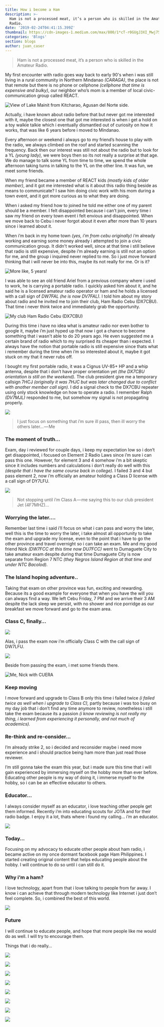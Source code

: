 ```yaml
---
title: How i become a Ham
description: >-
  Ham is not a processed meat, it’s a person who is skilled in the Amateur
  Radio.
date: '2019-02-24T04:41:15.399Z'
thumbnail: https://cdn-images-1.medium.com/max/800/1*cT-r0GUgJ3XI_Mwj758JAg.jpeg
categories: 'Blogs'
section: blogs
author: juan_caser
---
```


> Ham is not a processed meat, it’s a person who is skilled in the Amateur Radio.

My first encounter with radio goes way back to early 90's when i was still living in a rural community in Northern Mindanao _(CARAGA)_, the place is not that remote but there is no phone or cellphone _(cellphone that time is expensive and bulky)_, our neighbor who’s mom is a member of local civic-communication group called REACT.

![View of Lake Mainit from Kitcharao, Agusan del Norte side.](https://cdn-images-1.medium.com/max/800/1*1RGavEgpR1U6gnOWyEdXsw.jpeg)

Actually, i have known about radio before that but never got me interested with it, maybe the closest one that got me interested is when i get a hold on a toy walkie talkie which i eventually dismantled out of curiosity on how it works, that was like 6 years before i moved to Mindanao.

Every afternoon or weekend i always go to my friend’s house to play with the radio, we always climbed on the roof and started scanning the frequency. Back then our interest was still not about the radio but to look for a YL _(young lady),_ we were boys then so its not really a surprise at that age. We do manage to talk some YL from time to time, we spend the whole afternoon taking turns in talking to the YL on the other line. It was fun, we meet some friends.

When my friend became a member of REACT kids _(mostly kids of older member)_, and it got me interested what is it about this radio thing beside as means to communicate? I saw him doing civic work with his mom during a town event, and it got more curious as to what they are doing.

When i asked my friend how to joined he told me either one of my parent should be a member. I felt disappointed because i can’t join, every time i saw my friend on every town event i felt envious and disappointed. When we move back to Cebu i never forgot about it even after more than 10 years since i learned about it.

When i’m back in my home town _(yes, i’m from cebu originally)_ i’m already working and earning some money already i attempted to join a civic communication group. It didn't worked well, since at that time i still believe that radio is still expensive, despite i’m already earning is still not an option for me, and the group i inquired never replied to me. So i just move forward thinking that i will never be into this, maybe its not really for me. Or is it?

![More like, 5 years!](https://cdn-images-1.medium.com/max/800/1*e83emQWsUM-om3tq9ZHq7Q.jpeg)

I was able to see an old friend Ariel from a previous company where i used to work, he is carrying a portable radio. I quickly asked him about it, and he said he is a licensed amateur radio operator or ham and he holds a licensed with a call sign of _DW7FAL (he is now DV7FAL)._ I told him about my story about radio and he invited me to join their club, Ham Radio Cebu (DX7CBU). That time i never think twice and immediately grab the opportunity.

![My club Ham Radio Cebu (DX7CBU)](https://cdn-images-1.medium.com/max/800/1*8cf6oW-I7Z4ONCsPhwijDA.jpeg)



During this time i have no idea what is amateur radio nor even bother to google it, maybe i’m just hyped up that now i got a chance to become something that i wasn't able to do 20 years ago. He even suggested me a certain brand of radio which to my surprised its cheaper than i expected. I always have the notion that portable radio is still expensive since thats what i remember during the time when i’m so interested about it, maybe it got stuck on my that it never rubs off.

I bought my first portable radio, it was a Cignus UV-85+ HP and a whip antenna, despite that i don’t have proper orientation yet _(the DX7CBU orientation is still on the weekend)._ The club president give me a temporary callsign 7HCJ _(originally it was 7HJC but was later changed due to conflict with another member call sign)._ I did a signal check to the DX7CBU repeater using only stock knowledge on how to operate a radio. I remember Ralph _(DV7MJL)_ responded to me, but somehow my signal is not propagating properly.

![](https://cdn-images-1.medium.com/max/800/1*kT2DUSyf58sBf1Ad6CMAxg.png)

> I just focus on something that i’m sure ill pass, then ill worry the others later… — Me

### The moment of truth…

Exam, day i reviewed for couple days, i keep my expectation low so i don’t get disappointed, i focused on Element 2 Radio Laws since i’m sure i can pass this one. However, for element 3 and 4 somehow i’m a bit skeptic since it includes numbers and calculations i don’t really do well with this _(despite that i have the same course back in college)._ I failed 3 and 4 but pass element 2, now i’m officially an amateur holding a Class D license with a call sign of DY7LFU.

![](https://cdn-images-1.medium.com/max/800/1*qtkKJrjuIf1iHAGnTYs5ZA.jpeg)

> Not stopping until i’m Class A — me saying this to our club president Jet (4F7MHZ)…

### Worrying the later….

Remember last time i said i’ll focus on what i can pass and worry the later, well this is the time to worry the later, i take almost all opportunity to take the exam and upgrade my license, even to the point that i have to go the other province and travel overnight so i can take an exam. Me and my good friend Nick _(DW7FCC at this time now DU7FCC)_ went to Dumaguete City to take amateur exam despite during that time Dumaguete City is now separate from Region 7 NTC _(they Negros Island Region at that time and under NTC Bacolod)._

### The Island hoping adventure..

Taking that exam on other province was fun, exciting and rewarding. Because its a good example for everyone that when you have the will you can always find a way. We left Cebu Friday, 7 PM and we arrive their 3 AM despite the lack sleep we persist, with no shower and rice porridge as our breakfast we move forward and go to the exam area.

### Class C, finally…

![](https://cdn-images-1.medium.com/max/800/1*dmVJVknEfBY7zwXcUC43GQ.jpeg)

Alas, i pass the exam now i’m officially Class C with the call sign of DW7LFU.

![](https://cdn-images-1.medium.com/max/800/1*CVg-tQ9tlYVRVrvW3sc_Qg.jpeg)

Beside from passing the exam, i met some friends there.

![Me, Nick with CUERA](https://cdn-images-1.medium.com/max/800/1*tq1Vl9GbE7jeMEOMVS84Zg.jpeg)

### Keep moving

I move forward and upgrade to Class B only this time i failed twice _(i failed twice as well when i upgrade to Class C),_ partly because i was too busy on my day job that i don’t find any time anymore to review, nonetheless i still take the exam because its a passion _(i know reviewing is not really my thing, i learned from experiencing it personally, and not much of academics)._

### Re-think and re-consider…

I’m already strike 2, so i decided and reconsider maybe i need more experience and i should practice being ham more than just read those reviewer.

I’m still gonna take the exam this year, but i made sure this time that i will gain experienced by immersing myself on the hobby more than ever before. Educating other people is my way of doing it, i immerse myself to the hobby, so i can be an effective educator to others.

### Educator…

I always consider myself as an educator, i love teaching other people get them informed. Recently i’m into educating scouts for JOTA and for their radio badge. I enjoy it a lot, thats where i found my calling… i’m an educator.

![](https://cdn-images-1.medium.com/max/800/1*HGyKMhqQAMfioa_DrIpOcA.jpeg)

### Today…

Focusing on my advocacy to educate other people about ham radio, i became active on my once dormant facebook page Ham Philippines. I started creating original content that helps educating people about the hobby. I will continue to do so until i can still do it.

### Why i’m a ham?

I love technology, apart from that i love talking to people from far away. I know i can achieve that through modern technology like Internet i just don’t feel complete. So, i combined the best of this world.

![](https://cdn-images-1.medium.com/max/800/1*bLMS_dywvNs2sq6kJiXwNg.jpeg)

### Future

I will continue to educate people, and hope that more people like me would do as well. I will try to encourage them.

Things that i do really…

![](https://cdn-images-1.medium.com/max/800/1*o7OKJUsng_SJRgcMp-A_DQ.jpeg)

![](https://cdn-images-1.medium.com/max/800/1*D_zcRXTnrnwBgeia4rLSuw.jpeg)

![](https://cdn-images-1.medium.com/max/800/1*MRaWE_mkskbU7XXr1R7UMQ.jpeg)

![](https://cdn-images-1.medium.com/max/800/1*o_nICJx4Td1jgdCsqiquRA.jpeg)

![](https://cdn-images-1.medium.com/max/800/1*6HKMGkbGVsrB4xd3Zcc-KA.jpeg)

![](https://cdn-images-1.medium.com/max/800/1*APXTvcw6hs0j_wRi6ShdsQ.jpeg)

![](https://cdn-images-1.medium.com/max/800/1*YO91qQAMMuQTa4Gzsh-chA.jpeg)

![](https://cdn-images-1.medium.com/max/800/1*cT-r0GUgJ3XI_Mwj758JAg.jpeg)